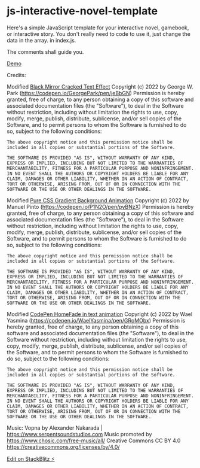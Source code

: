 # js-interactive-novel-template

Here's a simple JavaScript template for your interactive novel, gamebook, or interactive story. 
You don't really need to code to use it, just change the data in the array. in index.js. 

The comments shall guide you.

[Demo](https://ao6820.github.io/js-interactive-novel-template/)

Credits:

Modified [Black Mirror Cracked Text Effect](https://codepen.io/GeorgePark/pen/jeBbGN)
Copyright (c) 2022 by George W. Park (https://codepen.io/GeorgePark/pen/jeBbGN)
    Permission is hereby granted, free of charge, to any person obtaining a copy of this software and associated documentation files (the "Software"), to deal in the Software without restriction, including without limitation the rights to use, copy, modify, merge, publish, distribute, sublicense, and/or sell copies of the Software, and to permit persons to whom the Software is furnished to do so, subject to the following conditions:

    The above copyright notice and this permission notice shall be included in all copies or substantial portions of the Software.

    THE SOFTWARE IS PROVIDED "AS IS", WITHOUT WARRANTY OF ANY KIND, EXPRESS OR IMPLIED, INCLUDING BUT NOT LIMITED TO THE WARRANTIES OF MERCHANTABILITY, FITNESS FOR A PARTICULAR PURPOSE AND NONINFRINGEMENT. IN NO EVENT SHALL THE AUTHORS OR COPYRIGHT HOLDERS BE LIABLE FOR ANY CLAIM, DAMAGES OR OTHER LIABILITY, WHETHER IN AN ACTION OF CONTRACT, TORT OR OTHERWISE, ARISING FROM, OUT OF OR IN CONNECTION WITH THE SOFTWARE OR THE USE OR OTHER DEALINGS IN THE SOFTWARE.

Modified [Pure CSS Gradient Background Animation](https://codepen.io/P1N2O/pen/pyBNzX)
Copyright (c) 2022 by Manuel Pinto (https://codepen.io/P1N2O/pen/pyBNzX)
    Permission is hereby granted, free of charge, to any person obtaining a copy of this software and associated documentation files (the "Software"), to deal in the Software without restriction, including without limitation the rights to use, copy, modify, merge, publish, distribute, sublicense, and/or sell copies of the Software, and to permit persons to whom the Software is furnished to do so, subject to the following conditions:

    The above copyright notice and this permission notice shall be included in all copies or substantial portions of the Software.

    THE SOFTWARE IS PROVIDED "AS IS", WITHOUT WARRANTY OF ANY KIND, EXPRESS OR IMPLIED, INCLUDING BUT NOT LIMITED TO THE WARRANTIES OF MERCHANTABILITY, FITNESS FOR A PARTICULAR PURPOSE AND NONINFRINGEMENT. IN NO EVENT SHALL THE AUTHORS OR COPYRIGHT HOLDERS BE LIABLE FOR ANY CLAIM, DAMAGES OR OTHER LIABILITY, WHETHER IN AN ACTION OF CONTRACT, TORT OR OTHERWISE, ARISING FROM, OUT OF OR IN CONNECTION WITH THE SOFTWARE OR THE USE OR OTHER DEALINGS IN THE SOFTWARE.

Modified [CodePen HomeFade in text animation](https://codepen.io/WaelYasmina/pen/GRoMObx)
Copyright (c) 2022 by Wael Yasmina (https://codepen.io/WaelYasmina/pen/GRoMObx)
    Permission is hereby granted, free of charge, to any person obtaining a copy of this software and associated documentation files (the "Software"), to deal in the Software without restriction, including without limitation the rights to use, copy, modify, merge, publish, distribute, sublicense, and/or sell copies of the Software, and to permit persons to whom the Software is furnished to do so, subject to the following conditions:

    The above copyright notice and this permission notice shall be included in all copies or substantial portions of the Software.

    THE SOFTWARE IS PROVIDED "AS IS", WITHOUT WARRANTY OF ANY KIND, EXPRESS OR IMPLIED, INCLUDING BUT NOT LIMITED TO THE WARRANTIES OF MERCHANTABILITY, FITNESS FOR A PARTICULAR PURPOSE AND NONINFRINGEMENT. IN NO EVENT SHALL THE AUTHORS OR COPYRIGHT HOLDERS BE LIABLE FOR ANY CLAIM, DAMAGES OR OTHER LIABILITY, WHETHER IN AN ACTION OF CONTRACT, TORT OR OTHERWISE, ARISING FROM, OUT OF OR IN CONNECTION WITH THE SOFTWARE OR THE USE OR OTHER DEALINGS IN THE SOFTWARE.


Music:
    Vopna by Alexander Nakarada | https://www.serpentsoundstudios.com
    Music promoted by https://www.chosic.com/free-music/all/
    Creative Commons CC BY 4.0
    https://creativecommons.org/licenses/by/4.0/
 
[Edit on StackBlitz ⚡️](https://stackblitz.com/edit/js-interactive-novel-template-3xhche)